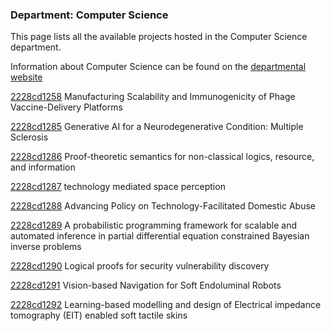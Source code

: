 ### Department: Computer Science

This page lists all the available projects hosted in the Computer Science department.

Information about Computer Science can be found on the [departmental website](https://www.ucl.ac.uk/computer-science)

[2228cd1258](../projects/2228cd1258.md) Manufacturing Scalability and Immunogenicity of Phage Vaccine-Delivery Platforms

[2228cd1285](../projects/2228cd1285.md) Generative AI for a Neurodegenerative Condition: Multiple Sclerosis

[2228cd1286](../projects/2228cd1286.md) Proof-theoretic semantics for non-classical logics, resource, and information

[2228cd1287](../projects/2228cd1287.md) technology mediated space perception

[2228cd1288](../projects/2228cd1288.md) Advancing Policy on Technology-Facilitated Domestic Abuse

[2228cd1289](../projects/2228cd1289.md) A probabilistic programming framework for scalable and automated inference in partial differential equation constrained Bayesian inverse problems

[2228cd1290](../projects/2228cd1290.md) Logical proofs for security vulnerability discovery

[2228cd1291](../projects/2228cd1291.md) Vision-based Navigation for Soft Endoluminal Robots

[2228cd1292](../projects/2228cd1292.md) Learning-based modelling and design of Electrical impedance tomography (EIT) enabled soft tactile skins

